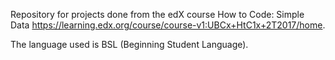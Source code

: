 Repository for projects done from the edX course How to Code: Simple Data https://learning.edx.org/course/course-v1:UBCx+HtC1x+2T2017/home.  

The language used is BSL (Beginning Student Language).
